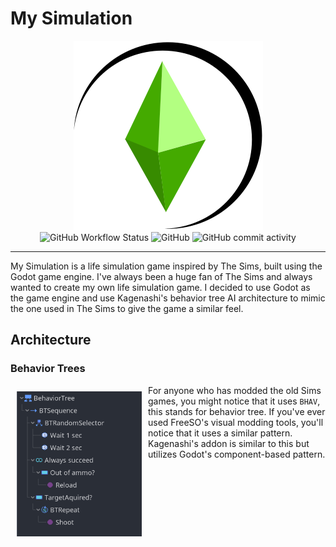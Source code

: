 # My Simulation

<p align="center">
<img src="./imgs/mysim-wordmark.svg">
<br>
<img alt="GitHub Workflow Status" src="https://img.shields.io/github/actions/workflow/status/tonytins/mysimulation/godot.yml"> <img alt="GitHub" src="https://img.shields.io/github/license/tonytins/mysimulation"> <img alt="GitHub commit activity" src="https://img.shields.io/github/commit-activity/w/tonytins/mysimulation">
<hr>
</p>

My Simulation is a life simulation game inspired by The Sims, built using the Godot game engine. I've always been a huge fan of The Sims and always wanted to create my own life simulation game. I decided to use Godot as the game engine and use Kagenashi's behavior tree AI architecture to mimic the one used in The Sims to give the game a similar feel.

## Architecture

### Behavior Trees

<img src="./imgs/gdbehav-2021-03-13%20085615.png" style="float:left;padding:10px" width="200">

For anyone who has modded the old Sims games, you might notice that it uses ``BHAV``, this stands for behavior tree. If you've ever used FreeSO's visual modding tools, you'll notice that it uses a similar pattern. Kagenashi's addon is similar to this but utilizes Godot's component-based pattern.
